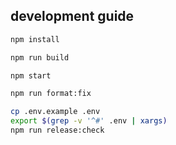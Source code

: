 ## development guide

```bash
npm install

npm run build

npm start

npm run format:fix

cp .env.example .env
export $(grep -v '^#' .env | xargs)
npm run release:check
```
